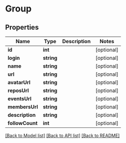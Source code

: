 # Group

## Properties

Name | Type | Description | Notes
------------ | ------------- | ------------- | -------------
**id** | **int** |  | [optional] 
**login** | **string** |  | [optional] 
**name** | **string** |  | [optional] 
**url** | **string** |  | [optional] 
**avatarUrl** | **string** |  | [optional] 
**reposUrl** | **string** |  | [optional] 
**eventsUrl** | **string** |  | [optional] 
**membersUrl** | **string** |  | [optional] 
**description** | **string** |  | [optional] 
**followCount** | **int** |  | [optional] 

[[Back to Model list]](../../README.md#documentation-for-models) [[Back to API list]](../../README.md#documentation-for-api-endpoints) [[Back to README]](../../README.md)


